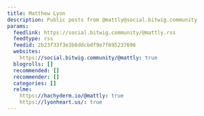```yaml
---
title: Matthew Lyon
description: Public posts from @mattly@social.bitwig.community
params:
  feedlink: https://social.bitwig.community/@mattly.rss
  feedtype: rss
  feedid: 2b23f33f3e3b6ddcbdf9e7f695237696
  websites:
    https://social.bitwig.community/@mattly: true
  blogrolls: []
  recommended: []
  recommender: []
  categories: []
  relme:
    https://hachyderm.io/@mattly: true
    https://lyonheart.us/: true
---
```

